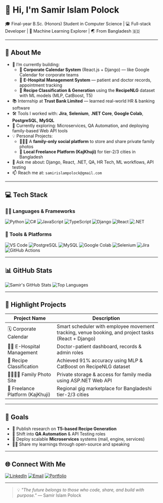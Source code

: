 # 👋 Hi, I'm Samir Islam Polock

🎓 Final-year B.Sc. (Honors) Student in Computer Science | 💻 Full-stack Developer | 🔬 Machine Learning Explorer | 🌏 From Bangladesh 🇧🇩

---

## 🧠 About Me

- 🔭 I’m currently building:
  - 🚀 **Corporate Calendar System** (React.js + Django) — like Google Calendar for corporate teams
  - 🏥 **E-Hospital Management System** — patient and doctor records, appointment tracking
  - 🍳 **Recipe Classification & Generation** using the **RecipeNLG** dataset with ML models (MLP, CatBoost, T5)
- 📚 Internship at **Trust Bank Limited** — learned real-world HR & banking software
- 🛠️ Tools I worked with: **Jira**, **Selenium**, **.NET Core**, **Google Colab**, **PostgreSQL**, **MySQL**
- 🤖 Currently exploring: Microservices, QA Automation, and deploying family-based Web API tools
- 💡 Personal Projects: 
  - 🧑‍🤝‍🧑 A **family-only social platform** to store and share private family photos
  - 🔌 **Local Freelance Platform (KajKhuji)** for tier-2/3 cities in Bangladesh
- 💬 Ask me about: Django, React, .NET, QA, HR Tech, ML workflows, API testing
- 📫 Reach me at: `samirislampolock@gmail.com`

---

## 💻 Tech Stack

### 👨‍💻 Languages & Frameworks

![Python](https://img.shields.io/badge/Python-3776AB?style=flat-square&logo=python&logoColor=white)
![C#](https://img.shields.io/badge/C%23-239120?style=flat-square&logo=c-sharp&logoColor=white)
![JavaScript](https://img.shields.io/badge/JavaScript-F7DF1E?style=flat-square&logo=javascript&logoColor=black)
![TypeScript](https://img.shields.io/badge/TypeScript-007ACC?style=flat-square&logo=typescript&logoColor=white)
![Django](https://img.shields.io/badge/Django-092E20?style=flat-square&logo=django&logoColor=white)
![React](https://img.shields.io/badge/React-20232A?style=flat-square&logo=react&logoColor=61DAFB)
![.NET](https://img.shields.io/badge/.NET-512BD4?style=flat-square&logo=dotnet&logoColor=white)

### 🔧 Tools & Platforms

![VS Code](https://img.shields.io/badge/VSCode-007ACC?style=flat-square&logo=visual-studio-code)
![PostgreSQL](https://img.shields.io/badge/PostgreSQL-336791?style=flat-square&logo=postgresql&logoColor=white)
![MySQL](https://img.shields.io/badge/MySQL-00758F?style=flat-square&logo=mysql&logoColor=white)
![Google Colab](https://img.shields.io/badge/Google%20Colab-F9AB00?style=flat-square&logo=google-colab&logoColor=white)
![Selenium](https://img.shields.io/badge/Selenium-43B02A?style=flat-square&logo=selenium&logoColor=white)
![Jira](https://img.shields.io/badge/Jira-0052CC?style=flat-square&logo=jira&logoColor=white)
![GitHub Actions](https://img.shields.io/badge/GitHub_Actions-2088FF?style=flat-square&logo=github-actions&logoColor=white)

---

## 📊 GitHub Stats

![Samir's GitHub Stats](https://github-readme-stats.vercel.app/api?username=samirislampolock&show_icons=true&theme=gruvbox&count_private=true)
![Top Languages](https://github-readme-stats.vercel.app/api/top-langs/?username=samirislampolock&layout=compact&theme=gruvbox)

---

## 🚀 Highlight Projects

| Project Name | Description |
|--------------|-------------|
| 🗓️ Corporate Calendar | Smart scheduler with employee movement tracking, venue booking, and project tasks (React + Django) |
| 🧑‍⚕️ E-Hospital Management | Doctor-patient dashboard, records & admin roles |
| 🧪 Recipe Classification | Achieved 91% accuracy using MLP & CatBoost on RecipeNLG dataset |
| 👨‍👩‍👧‍👦 Family Photo Site | Private storage & access for family media using ASP.NET Web API |
| 📲 Freelance Platform (KajKhuji) | Regional gig marketplace for Bangladeshi tier-2/3 cities |

---

## 🎯 Goals

- 🔬 Publish research on **T5-based Recipe Generation**
- 🧪 Shift into **QA Automation** & API Testing roles
- 🚢 Deploy scalable **Microservices** systems (mail, engine, services)
- 🧑‍🏫 Share my learnings through open-source and speaking

---

## 🌐 Connect With Me

[![LinkedIn](https://img.shields.io/badge/-LinkedIn-blue?style=flat-square&logo=linkedin&logoColor=white)](https://linkedin.com/in/your-link)
[![Email](https://img.shields.io/badge/-Email-D14836?style=flat-square&logo=gmail&logoColor=white)](mailto:samirislampolock@gmail.com)
[![Portfolio](https://img.shields.io/badge/-Portfolio-black?style=flat-square&logo=github&logoColor=white)](https://github.com/samirislampolock)

---

> 💡 *"The future belongs to those who code, share, and build with purpose."* — Samir Islam Polock
